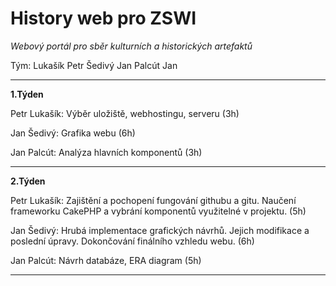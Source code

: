 # History web pro ZSWI

_Webový portál pro sběr kulturních a historických artefaktů_

Tým:
Lukašík Petr
Šedivý Jan
Palcút Jan

***

**1.Týden**

Petr Lukašík: 
Výběr uložiště, webhostingu, serveru (3h)

Jan Šedivý:
Grafika webu (6h)

Jan Palcút: 
Analýza hlavních komponentů (3h)

***

**2.Týden**

Petr Lukašík: 
Zajištění a pochopení fungování githubu a gitu. Naučení frameworku CakePHP a vybrání komponentů využitelné v projektu. (5h)

Jan Šedivý:
Hrubá implementace grafických návrhů. Jejich modifikace a poslední úpravy. Dokončování finálního vzhledu webu. (6h)

Jan Palcút: 
Návrh databáze, ERA diagram (5h)

***
